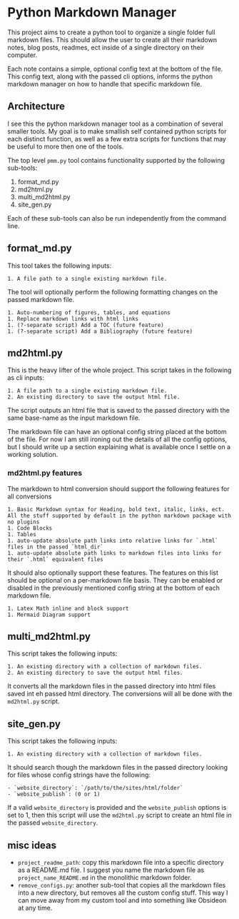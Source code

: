 # Python Markdown Manager

This project aims to create a python tool to organize a single folder full markdown files. This should allow the user to create all their markdown notes, blog posts, readmes, ect inside of a single directory on their computer.

Each note contains a simple, optional config text at the bottom of the file. This config text, along with the passed cli options, informs the python markdown manager on how to handle that specific markdown file.


## Architecture

I see this the python markdown manager tool as a combination of several smaller tools. My goal is to make smallish self contained python scripts for each distinct function, as well as a few extra scripts for functions that may be useful to more then one of the tools.

The top level `pmm.py` tool contains functionality supported by the following sub-tools:

1. format_md.py
1. md2html.py 
1. multi_md2html.py
1. site_gen.py 

Each of these sub-tools can also be run independently from the command line.

## format_md.py

This tool takes the following inputs:

    1. A file path to a single existing markdown file. 

The tool will optionally perform the following formatting changes on the passed markdown file.

    1. Auto-numbering of figures, tables, and equations
    1. Replace markdown links with html links
    1. (?-separate script) Add a TOC (future feature) 
    1. (?-separate script) Add a Bibliography (future feature)

## md2html.py

This is the heavy lifter of the whole project. This script takes in the following as cli inputs:

    1. A file path to a single existing markdown file. 
    2. An existing directory to save the output html file.

The script outputs an html file that is saved to the passed directory with the same base-name as the input markdown file.

The markdown file can have an optional config string placed at the bottom of the file. For now I am still ironing out the details of all the config options, but I should write up a section explaining what is available once I settle on a working solution.

### md2html.py features

The markdown to html conversion should support the following features for all conversions

    1. Basic Markdown syntax for Heading, bold text, italic, links, ect. All the stuff supported by default in the python markdown package with no plugins
    1. Code Blocks
    1. Tables
    1. auto-update absolute path links into relative links for `.html` files in the passed `html_dir`
    1. auto-update absolute path links to markdown files into links for their `.html` equivalent files

It should also optionally support these features. The features on this list should be optional on a per-markdown file basis. They can be enabled or disabled in the previously mentioned config string at the bottom of each markdown file.

    1. Latex Math inline and block support 
    1. Mermaid Diagram support 
    

## multi_md2html.py

This script takes the following inputs:

    1. An existing directory with a collection of markdown files. 
    2. An existing directory to save the output html files.

It converts all the markdown files in the passed directory into html files saved int eh passed html directory. The conversions will all be done with the `md2html.py` script.

## site_gen.py

This script takes the following inputs:
    
    1. An existing directory with a collection of markdown files. 

It should search though the markdown files in the passed directory looking for files whose config strings have the following:

    - `website_directory`: `/path/to/the/sites/html/folder`
    - `website_publish`: (0 or 1)

If a valid `website_directory` is provided and the `website_publish` options is set to 1, then this script will use the `md2html.py` script to create an html file in the passed `website_directory`.


## misc ideas

- `project_readme_path`: copy this markdown file into a specific directory as a README.md file. I suggest you name the markdown file as `project_name_README.md` in the monolithic markdown folder.
- `remove_configs.py`: another sub-tool that copies all the markdown files into a new directory, but removes all the custom config stuff. This way I can move away from my custom tool and into something like Obsideon at any time.
